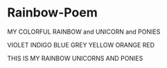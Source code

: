 # Rainbow-Poem

MY COLORFUL RAINBOW and UNICORN and PONIES

VIOLET
INDIGO
BLUE
GREY
YELLOW
ORANGE
RED

THIS IS MY RAINBOW UNICORNS AND PONIES
